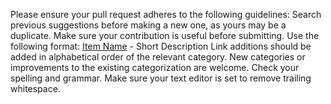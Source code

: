 Please ensure your pull request adheres to the following guidelines:
Search previous suggestions before making a new one, as yours may be a duplicate.
Make sure your contribution is useful before submitting.
Use the following format: [Item Name](link) - Short Description
Link additions should be added in alphabetical order of the relevant category.
New categories or improvements to the existing categorization are welcome.
Check your spelling and grammar.
Make sure your text editor is set to remove trailing whitespace.